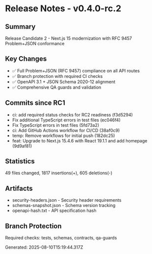 # Release Notes - v0.4.0-rc.2

## Summary
Release Candidate 2 - Next.js 15 modernization with RFC 9457 Problem+JSON conformance

## Key Changes
- ✅ Full Problem+JSON (RFC 9457) compliance on all API routes
- ✅ Branch protection with required CI checks
- ✅ OpenAPI 3.1 + JSON Schema 2020-12 alignment
- ✅ Comprehensive QA guards and validation

## Commits since RC1
- ci: add required status checks for RC2 readiness (f3d5294)
- Fix additional TypeScript errors in test files (ec046f4)
- Fix TypeScript errors in test files (5fd73a2)
- ci: Add GitHub Actions workflow for CI/CD (38af0c9)
- temp: Remove workflows for initial push (182dc25)
- feat: Upgrade to Next.js 15.4.6 with React 19.1.1 and add homepage (9d9af81)

## Statistics
49 files changed, 1817 insertions(+), 605 deletions(-)

## Artifacts
- security-headers.json - Security header requirements
- schemas-snapshot.json - Schema version tracking
- openapi-hash.txt - API specification hash

## Branch Protection
Required checks: tests, schemas, contracts, qa-guards

Generated: 2025-08-10T15:19:44.317Z